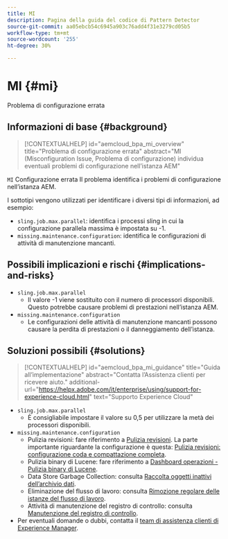 ```yaml
---
title: MI
description: Pagina della guida del codice di Pattern Detector
source-git-commit: aa05ebcb54c6945a903c76add4f31e3279cd05b5
workflow-type: tm+mt
source-wordcount: '255'
ht-degree: 30%

---
```


# MI {#mi}

Problema di configurazione errata

## Informazioni di base {#background}

>[!CONTEXTUALHELP]
>id="aemcloud_bpa_mi_overview"
>title="Problema di configurazione errata"
>abstract="MI (Misconfiguration Issue, Problema di configurazione) individua eventuali problemi di configurazione nell’istanza AEM"

`MI`  Configurazione errata Il problema identifica i problemi di configurazione nell’istanza AEM.

I sottotipi vengono utilizzati per identificare i diversi tipi di informazioni, ad esempio:

* `sling.job.max.parallel`: identifica i processi sling in cui la configurazione parallela massima è impostata su -1.
* `missing.maintenance.configuration`: identifica le configurazioni di attività di manutenzione mancanti.

## Possibili implicazioni e rischi {#implications-and-risks}

* `sling.job.max.parallel`
   * Il valore -1 viene sostituito con il numero di processori disponibili. Questo potrebbe causare problemi di prestazioni nell’istanza AEM.
* `missing.maintenance.configuration`
   * Le configurazioni delle attività di manutenzione mancanti possono causare la perdita di prestazioni o il danneggiamento dell’istanza.

## Soluzioni possibili {#solutions}

>[!CONTEXTUALHELP]
>id="aemcloud_bpa_mi_guidance"
>title="Guida all’implementazione"
>abstract="Contatta l’Assistenza clienti per ricevere aiuto."
>additional-url="https://helpx.adobe.com/it/enterprise/using/support-for-experience-cloud.html" text="Supporto Experience Cloud"

* `sling.job.max.parallel`
   * È consigliabile impostare il valore su 0,5 per utilizzare la metà dei processori disponibili.
* `missing.maintenance.configuration`
   * Pulizia revisioni: fare riferimento a [Pulizia revisioni](https://experienceleague.adobe.com/docs/experience-manager-65/deploying/deploying/revision-cleanup.html). La parte importante riguardante la configurazione è questa: [Pulizia revisioni: configurazione coda e compattazione completa](https://experienceleague.adobe.com/docs/experience-manager-65/deploying/deploying/revision-cleanup.html#how-to-configure-full-and-tail-compaction).
   * Pulizia binary di Lucene: fare riferimento a [Dashboard operazioni - Pulizia binary di Lucene](https://experienceleague.adobe.com/docs/experience-manager-65/administering/operations/operations-dashboard.html#lucene-binaries-cleanup).
   * Data Store Garbage Collection: consulta [Raccolta oggetti inattivi dell’archivio dati](https://experienceleague.adobe.com/docs/experience-manager-65/administering/operations/data-store-garbage-collection.html).
   * Eliminazione del flusso di lavoro: consulta [Rimozione regolare delle istanze del flusso di lavoro](https://experienceleague.adobe.com/docs/experience-manager-65/administering/operations/workflows-administering.html?lang=it#regular-purging-of-workflow-instances).
   * Attività di manutenzione del registro di controllo: consulta [Manutenzione del registro di controllo](https://experienceleague.adobe.com/docs/experience-manager-65/administering/operations/operations-audit-log.html).
* Per eventuali domande o dubbi, contatta il [team di assistenza clienti di Experience Manager](https://helpx.adobe.com/it/enterprise/using/support-for-experience-cloud.html).